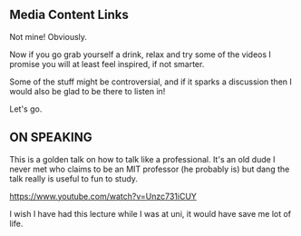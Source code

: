 
## Media Content Links

Not mine! Obviously.

Now if you go grab yourself a drink, relax and try some of the videos I promise you will at least feel inspired, if not smarter.

Some of the stuff might be controversial, and if it sparks a discussion then I would also be glad to be there to listen in!

Let's go.

## ON SPEAKING

This is a golden talk on how to talk like a professional. It's an old dude I never met who claims to be an MIT professor (he probably is) but dang the talk really is useful to fun to study. 


https://www.youtube.com/watch?v=Unzc731iCUY


I wish I have had this lecture while I was at uni, it would have save me lot of life.

